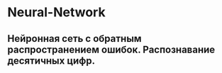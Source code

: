 # Neural-Network
## Нейронная сеть с обратным распространением ошибок. Распознавание десятичных цифр.